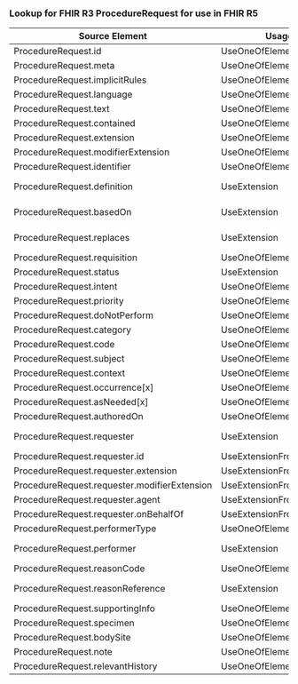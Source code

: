### Lookup for FHIR R3 ProcedureRequest for use in FHIR R5

| Source Element | Usage | Target |
| -------------- | ----- | ------ |
| ProcedureRequest.id | UseOneOfElements | ServiceRequest.id,ServiceRequest.id |
| ProcedureRequest.meta | UseOneOfElements | ServiceRequest.meta,ServiceRequest.meta |
| ProcedureRequest.implicitRules | UseOneOfElements | ServiceRequest.implicitRules,ServiceRequest.implicitRules |
| ProcedureRequest.language | UseOneOfElements | ServiceRequest.language,ServiceRequest.language |
| ProcedureRequest.text | UseOneOfElements | ServiceRequest.text,ServiceRequest.text |
| ProcedureRequest.contained | UseOneOfElements | ServiceRequest.contained,ServiceRequest.contained |
| ProcedureRequest.extension | UseOneOfElements | ServiceRequest.extension,ServiceRequest.extension |
| ProcedureRequest.modifierExtension | UseOneOfElements | ServiceRequest.modifierExtension,ServiceRequest.modifierExtension |
| ProcedureRequest.identifier | UseOneOfElements | ServiceRequest.identifier,ServiceRequest.identifier |
| ProcedureRequest.definition | UseExtension | http://hl7.org/fhir/3.0/StructureDefinition/extension-ProcedureRequest.definition |
| ProcedureRequest.basedOn | UseExtension | http://hl7.org/fhir/3.0/StructureDefinition/extension-ProcedureRequest.basedOn |
| ProcedureRequest.replaces | UseExtension | http://hl7.org/fhir/3.0/StructureDefinition/extension-ProcedureRequest.replaces |
| ProcedureRequest.requisition | UseOneOfElements | ServiceRequest.requisition,ServiceRequest.requisition |
| ProcedureRequest.status | UseExtension | http://hl7.org/fhir/3.0/StructureDefinition/extension-ProcedureRequest.status |
| ProcedureRequest.intent | UseOneOfElements | ServiceRequest.intent,ServiceRequest.intent |
| ProcedureRequest.priority | UseOneOfElements | ServiceRequest.priority,ServiceRequest.priority |
| ProcedureRequest.doNotPerform | UseOneOfElements | ServiceRequest.doNotPerform,ServiceRequest.doNotPerform |
| ProcedureRequest.category | UseOneOfElements | ServiceRequest.category,ServiceRequest.category |
| ProcedureRequest.code | UseOneOfElements | ServiceRequest.code,ServiceRequest.code |
| ProcedureRequest.subject | UseOneOfElements | ServiceRequest.subject,ServiceRequest.subject |
| ProcedureRequest.context | UseOneOfElements | ServiceRequest.encounter,ServiceRequest.encounter |
| ProcedureRequest.occurrence[x] | UseOneOfElements | ServiceRequest.occurrence[x],ServiceRequest.occurrence[x] |
| ProcedureRequest.asNeeded[x] | UseOneOfElements | ServiceRequest.asNeeded[x],ServiceRequest.asNeeded[x] |
| ProcedureRequest.authoredOn | UseOneOfElements | ServiceRequest.authoredOn,ServiceRequest.authoredOn |
| ProcedureRequest.requester | UseExtension | http://hl7.org/fhir/3.0/StructureDefinition/extension-ProcedureRequest.requester |
| ProcedureRequest.requester.id | UseExtensionFromAncestor | - |
| ProcedureRequest.requester.extension | UseExtensionFromAncestor | - |
| ProcedureRequest.requester.modifierExtension | UseExtensionFromAncestor | - |
| ProcedureRequest.requester.agent | UseExtensionFromAncestor | - |
| ProcedureRequest.requester.onBehalfOf | UseExtensionFromAncestor | - |
| ProcedureRequest.performerType | UseOneOfElements | ServiceRequest.performerType,ServiceRequest.performerType |
| ProcedureRequest.performer | UseExtension | http://hl7.org/fhir/3.0/StructureDefinition/extension-ProcedureRequest.performer |
| ProcedureRequest.reasonCode | UseOneOfElements | ServiceRequest.reason,ServiceRequest.reason |
| ProcedureRequest.reasonReference | UseExtension | http://hl7.org/fhir/3.0/StructureDefinition/extension-ProcedureRequest.reasonReference |
| ProcedureRequest.supportingInfo | UseOneOfElements | ServiceRequest.supportingInfo,ServiceRequest.supportingInfo |
| ProcedureRequest.specimen | UseOneOfElements | ServiceRequest.specimen,ServiceRequest.specimen,ServiceRequest.specimen |
| ProcedureRequest.bodySite | UseOneOfElements | ServiceRequest.bodySite,ServiceRequest.bodySite |
| ProcedureRequest.note | UseOneOfElements | ServiceRequest.note,ServiceRequest.note |
| ProcedureRequest.relevantHistory | UseOneOfElements | ServiceRequest.relevantHistory,ServiceRequest.relevantHistory |
